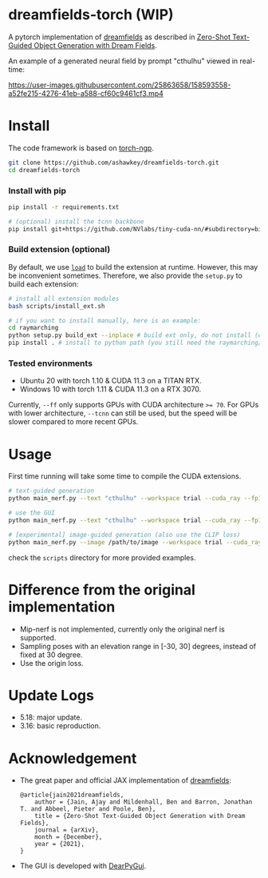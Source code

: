 # dreamfields-torch (WIP)

A pytorch implementation of [dreamfields](https://github.com/google-research/google-research/tree/master/dreamfields) as described in [Zero-Shot Text-Guided Object Generation with Dream Fields](https://arxiv.org/abs/2112.01455).

An example of a generated neural field by prompt "cthulhu" viewed in real-time:

https://user-images.githubusercontent.com/25863658/158593558-a52fe215-4276-41eb-a588-cf60c9461cf3.mp4

# Install

The code framework is based on [torch-ngp](https://github.com/ashawkey/torch-ngp).

```bash
git clone https://github.com/ashawkey/dreamfields-torch.git
cd dreamfields-torch
```

### Install with pip
```bash
pip install -r requirements.txt

# (optional) install the tcnn backbone
pip install git+https://github.com/NVlabs/tiny-cuda-nn/#subdirectory=bindings/torch
```


### Build extension (optional)
By default, we use [`load`](https://pytorch.org/docs/stable/cpp_extension.html#torch.utils.cpp_extension.load) to build the extension at runtime.
However, this may be inconvenient sometimes.
Therefore, we also provide the `setup.py` to build each extension:
```bash
# install all extension modules
bash scripts/install_ext.sh

# if you want to install manually, here is an example:
cd raymarching
python setup.py build_ext --inplace # build ext only, do not install (only can be used in the parent directory)
pip install . # install to python path (you still need the raymarching/ folder, since this only install the built extension.)
```

### Tested environments
* Ubuntu 20 with torch 1.10 & CUDA 11.3 on a TITAN RTX.
* Windows 10 with torch 1.11 & CUDA 11.3 on a RTX 3070.

Currently, `--ff` only supports GPUs with CUDA architecture `>= 70`.
For GPUs with lower architecture, `--tcnn` can still be used, but the speed will be slower compared to more recent GPUs.

# Usage

First time running will take some time to compile the CUDA extensions.

```bash
# text-guided generation
python main_nerf.py --text "cthulhu" --workspace trial --cuda_ray --fp16

# use the GUI
python main_nerf.py --text "cthulhu" --workspace trial --cuda_ray --fp16 --gui

# [experimental] image-guided generation (also use the CLIP loss)
python main_nerf.py --image /path/to/image --workspace trial --cuda_ray --fp16

```

check the `scripts` directory for more provided examples.


# Difference from the original implementation

* Mip-nerf is not implemented, currently only the original nerf is supported.
* Sampling poses with an elevation range in [-30, 30] degrees, instead of fixed at 30 degree.
* Use the origin loss.


# Update Logs
* 5.18: major update.
* 3.16: basic reproduction.


# Acknowledgement

* The great paper and official JAX implementation of [dreamfields](https://ajayj.com/dreamfields):
    ```
    @article{jain2021dreamfields,
        author = {Jain, Ajay and Mildenhall, Ben and Barron, Jonathan T. and Abbeel, Pieter and Poole, Ben},
        title = {Zero-Shot Text-Guided Object Generation with Dream Fields},
        journal = {arXiv},
        month = {December},
        year = {2021},
    }   
    ```

* The GUI is developed with [DearPyGui](https://github.com/hoffstadt/DearPyGui).
